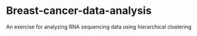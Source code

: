 # Breast-cancer-data-analysis
An exercise for analyzing RNA sequencing data using hierarchical clustering
